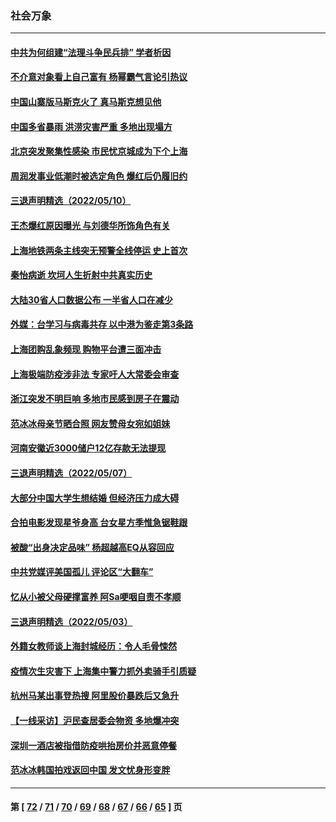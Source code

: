 ### 社会万象
---
#### [中共为何组建“法理斗争民兵排” 学者析因](../../pages/ncid282/n13734109.md) 
#### [不介意对象看上自己富有 杨幂霸气言论引热议](../../pages/ncid282/n13733810.md) 
#### [中国山寨版马斯克火了 真马斯克想见他](../../pages/ncid282/n13733559.md) 
#### [中国多省暴雨 洪涝灾害严重 多地出现塌方](../../pages/ncid282/n13733107.md) 
#### [北京突发聚集性感染 市民忧京城成为下个上海](../../pages/ncid282/n13732920.md) 
#### [周润发事业低潮时被选定角色 爆红后仍履旧约](../../pages/ncid282/n13732486.md) 
#### [三退声明精选（2022/05/10）](../../pages/ncid282/n13732747.md) 
#### [王杰爆红原因曝光 与刘德华所饰角色有关](../../pages/ncid282/n13731611.md) 
#### [上海地铁两条主线突无预警全线停运 史上首次](../../pages/ncid282/n13732303.md) 
#### [秦怡病逝 坎坷人生折射中共真实历史](../../pages/ncid282/n13731405.md) 
#### [大陆30省人口数据公布 一半省人口在减少](../../pages/ncid282/n13732036.md) 
#### [外媒：台学习与病毒共存 以中港为鉴走第3条路](../../pages/ncid282/n13731833.md) 
#### [上海团购乱象频现 购物平台遭三面冲击](../../pages/ncid282/n13731440.md) 
#### [上海极端防疫涉非法 专家吁人大常委会审查](../../pages/ncid282/n13731489.md) 
#### [浙江突发不明巨响 多地市民感到房子在震动](../../pages/ncid282/n13731101.md) 
#### [范冰冰母亲节晒合照 网友赞母女宛如姐妹](../../pages/ncid282/n13730642.md) 
#### [河南安徽近3000储户12亿存款无法提现](../../pages/ncid282/n13730206.md) 
#### [三退声明精选（2022/05/07）](../../pages/ncid282/n13729845.md) 
#### [大部分中国大学生想结婚 但经济压力成大碍](../../pages/ncid282/n13729693.md) 
#### [合拍电影发现星爷身高 台女星方季惟急锯鞋跟](../../pages/ncid282/n13728997.md) 
#### [被酸“出身决定品味” 杨超越高EQ从容回应](../../pages/ncid282/n13727357.md) 
#### [中共党媒评美国孤儿 评论区“大翻车”](../../pages/ncid282/n13726953.md) 
#### [忆从小被父母硬撑富养 阿Sa哽咽自责不孝顺](../../pages/ncid282/n13726528.md) 
#### [三退声明精选（2022/05/03）](../../pages/ncid282/n13726619.md) 
#### [外籍女教师谈上海封城经历：令人毛骨悚然](../../pages/ncid282/n13726338.md) 
#### [疫情次生灾害下 上海集中警力抓外卖骑手引质疑](../../pages/ncid282/n13726176.md) 
#### [杭州马某出事登热搜 阿里股价暴跌后又急升](../../pages/ncid282/n13726134.md) 
#### [【一线采访】沪民查居委会物资 多地爆冲突](../../pages/ncid282/n13726070.md) 
#### [深圳一酒店被指借防疫哄抬房价并恶意停餐](../../pages/ncid282/n13726003.md) 
#### [范冰冰韩国拍戏返回中国 发文忧身形变胖](../../pages/ncid282/n13725752.md) 

---
#### 第 [ [72](./72.md) / [71](./71.md) / [70](./70.md) / [69](./69.md) / [68](./68.md) / [67](./67.md) / [66](./66.md) / [65](./65.md) ] 页
